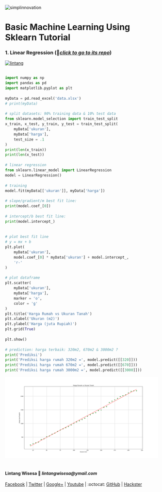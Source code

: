 ![simplinnovation](https://4.bp.blogspot.com/-f7YxPyqHAzY/WJ6VnkvE0SI/AAAAAAAADTQ/0tDQPTrVrtMAFT-q-1-3ktUQT5Il9FGdQCLcB/s350/simpLINnovation1a.png)

# Basic Machine Learning Using Sklearn Tutorial

### __1. Linear Regression__ (📂[_click to go to its repo_](https://github.com/LintangWisesa/Sklearn_Tutorial_Youtube/tree/master/1%20Linear%20Regression))

[![lintang](https://img.youtube.com/vi/YwBXxmRbXzY/0.jpg)](https://www.youtube.com/watch?v=YwBXxmRbXzY)

```python

import numpy as np
import pandas as pd
import matplotlib.pyplot as plt

myData = pd.read_excel('data.xlsx')
# print(myData)

# split datasets: 90% training data & 10% test data
from sklearn.model_selection import train_test_split
x_train, x_test, y_train, y_test = train_test_split(
    myData['ukuran'],
    myData['harga'],
    test_size = .1
)
print(len(x_train))
print(len(x_test))

# linear regression
from sklearn.linear_model import LinearRegression
model = LinearRegression()

# training
model.fit(myData[['ukuran']], myData['harga'])

# slope/gradient/m best fit line:
print(model.coef_[0])

# intercept/b best fit line:
print(model.intercept_)


# plot best fit line
# y = mx + b
plt.plot(
    myData['ukuran'],
    model.coef_[0] * myData['ukuran'] + model.intercept_,
    'r-'
)

# plot dataframe
plt.scatter(
    myData['ukuran'],
    myData['harga'],
    marker = 'o',
    color = 'g'
)
plt.title('Harga Rumah vs Ukuran Tanah')
plt.xlabel('Ukuran (m2)')
plt.ylabel('Harga (juta Rupiah)')
plt.grid(True)

plt.show()

# prediction: harga terbaik: 320m2, 670m2 & 3000m2 ?
print('Prediksi')
print('Prediksi harga rumah 320m2 =', model.predict([[320]]))
print('Prediksi harga rumah 670m2 =', model.predict([[670]]))
print('Prediksi harga rumah 3000m2 =', model.predict([[3000]]))

```

![lintang](./plot.png)

#

#### Lintang Wisesa :love_letter: _lintangwisesa@ymail.com_

[Facebook](https://www.facebook.com/lintangbagus) | 
[Twitter](https://twitter.com/Lintang_Wisesa) |
[Google+](https://plus.google.com/u/0/+LintangWisesa1) |
[Youtube](https://www.youtube.com/user/lintangbagus) | 
:octocat: [GitHub](https://github.com/LintangWisesa) |
[Hackster](https://www.hackster.io/lintangwisesa)